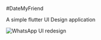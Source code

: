 #DateMyFriend

A simple flutter UI Design application

![WhatsApp UI redesign](https://github.com/DAMMAK/DateMyFriend-FlutterDart/blob/master/20200204210121.gif)

